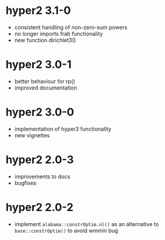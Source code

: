 # hyper2 3.1-0

* consistent handling of non-zero-sum powers 
* no longer imports frab functionality
* new function dirichlet3()

# hyper2 3.0-1

* better behaviour for rp()
* improved documentation

# hyper2 3.0-0

* implementation of hyper3 functionality
* new vignettes

# hyper2 2.0-3

* improvements to docs
* bugfixes

# hyper2 2.0-2

* implement `alabama::constrOptim.nl()` as an alternative to `base::constrOptim()` to avoid wmmin bug


